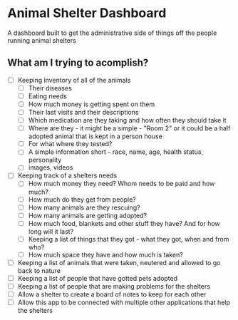 # Animal Shelter Dashboard

A dashboard built to get the administrative side of things off the people running animal shelters

## What am I trying to acomplish?

- [ ] Keeping inventory of all of the animals
  - [ ] Their diseases
  - [ ] Eating needs
  - [ ] How much money is getting spent on them
  - [ ] Their last visits and their descriptions
  - [ ] Which medication are they taking and how often they should take it
  - [ ] Where are they - it might be a simple - "Room 2" or it could be a half adopted animal that is kept in a person house
  - [ ] For what where they tested?
  - [ ] A simple information short - race, name, age, health status, personality
  - [ ] images, videos
- [ ] Keeping track of a shelters needs
  - [ ] How much money they need? Whom needs to be paid and how much?
  - [ ] How much do they get from people?
  - [ ] How many animals are they rescuing?
  - [ ] How many animals are getting adopted?
  - [ ] How much food, blankets and other stuff they have? And for how long will it last?
  - [ ] Keeping a list of things that they got - what they got, when and from who?
  - [ ] How much space they have and how much is taken?
- [ ] Keeping a list of animals that were taken, neutered and allowed to go back to nature
- [ ] Keeping a list of people that have gotted pets adopted
- [ ] Keeping a list of people that are making problems for the shelters
- [ ] Allow a shelter to create a board of notes to keep for each other
- [ ] Allow this app to be connected with multiple other applications that help the shelters
